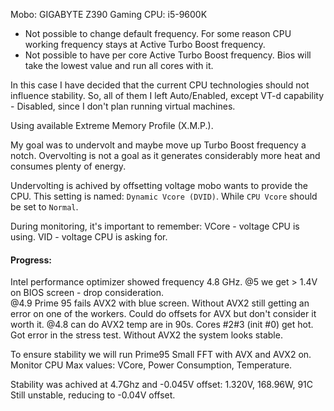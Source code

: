 Mobo: GIGABYTE Z390 Gaming 
CPU: i5-9600K

* Not possible to change default frequency. For some reason CPU working frequency
    stays at Active Turbo Boost frequency.
* Not possible to have per core Active Turbo Boost frequency. 
    Bios will take the lowest value and run all cores with it.

In this case I have decided that the current CPU technologies should not influence 
stability. So, all of them I left Auto/Enabled, except VT-d capability - Disabled,
since I don't plan running virtual machines.

Using available Extreme Memory Profile (X.M.P.).

My goal was to undervolt and maybe move up Turbo Boost frequency a notch. 
Overvolting is not a goal as it generates considerably more heat and consumes plenty of energy. 

Undervolting is achived by offsetting voltage mobo wants to provide the CPU.
This setting is named: `Dynamic Vcore (DVID)`. While `CPU Vcore` should be set to `Normal`.

During monitoring, it's important to remember:
VCore - voltage CPU is using.
VID - voltage CPU is asking for.

#### Progress:

Intel performance optimizer showed frequency 4.8 GHz.
@5 we get > 1.4V on BIOS screen - drop consideration.  
@4.9 Prime 95 fails AVX2 with blue screen. 
    Without AVX2 still getting an error on one of the workers.
    Could do offsets for AVX but don't consider it worth it.
@4.8 can do AVX2 temp are in 90s. Cores #2#3 (init #0) get hot.
    Got error in the stress test. Without AVX2 the system looks stable.

To ensure stability we will run Prime95 Small FFT with AVX and AVX2 on.
Monitor CPU Max values: VCore, Power Consumption, Temperature.

Stability was achived at 4.7Ghz and -0.045V offset: 1.320V, 168.96W, 91C
Still unstable, reducing to -0.04V offset.
